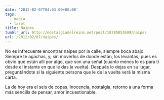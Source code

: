 ```yaml
---
date: '2012-02-07T04:03:00+00:00'
tags:
  - magia
  - tarot
title: Naipes
tumblr_url: http://nostalgiadelreino.net/post/18785853609/naipes
url: /2012/02/07/naipes/
---
```


<p>No es infrecuente encontrar naipes por la calle, siempre boca abajo. Siempre te agachas, y, sin moverlos de donde están, los levantas, pues es obvio que están allí por algo, que son una señal (cuanto menos lo es para ti desde el instante en que le das la vuelta). Después lo dejas en su lugar, preguntándote si la siguiente persona que le de la vuelta verá la misma carta.</p>

<p>La de hoy era el seis de copas.  Inocencia, nostalgia, retorno a una forma más sencilla de pensar, amor incuestionable.</p>